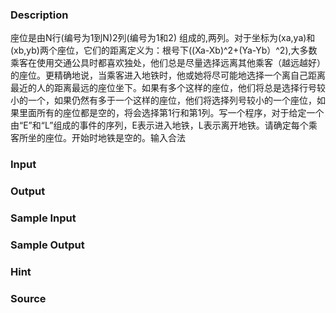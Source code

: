 
### Description
座位是由N行(编号为1到N)2列(编号为1和2)
组成的,两列。对于坐标为(xa,ya)和(xb,yb)两个座位，它们的距离定义为：根号下((Xa-Xb)^2+(Ya-Yb）^2),大多数乘客在使用交通公具时都喜欢独处，他们总是尽量选择远离其他乘客（越远越好）的座位。更精确地说，当乘客进入地铁时，他或她将尽可能地选择一个离自己距离最近的人的距离最远的座位坐下。如果有多个这样的座位，他们将总是选择行号较小的一个，如果仍然有多于一个这样的座位，他们将选择列号较小的一个座位，如果里面所有的座位都是空的，将会选择第1行和第1列。写一个程序，对于给定一个由“E”和“L”组成的事件的序列，E表示进入地铁，L表示离开地铁。请确定每个乘客所坐的座位。开始时地铁是空的。输入合法
### Input

### Output

### Sample Input

### Sample Output

### Hint

### Source
